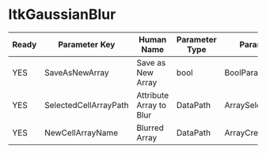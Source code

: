 # ItkGaussianBlur #

| Ready | Parameter Key | Human Name | Parameter Type | Parameter Class |
|-------|---------------|------------|-----------------|----------------|
| YES | SaveAsNewArray | Save as New Array | bool | BoolParameter |
| YES | SelectedCellArrayPath | Attribute Array to Blur | DataPath | ArraySelectionParameter |
| YES | NewCellArrayName | Blurred Array | DataPath | ArrayCreationParameter |

